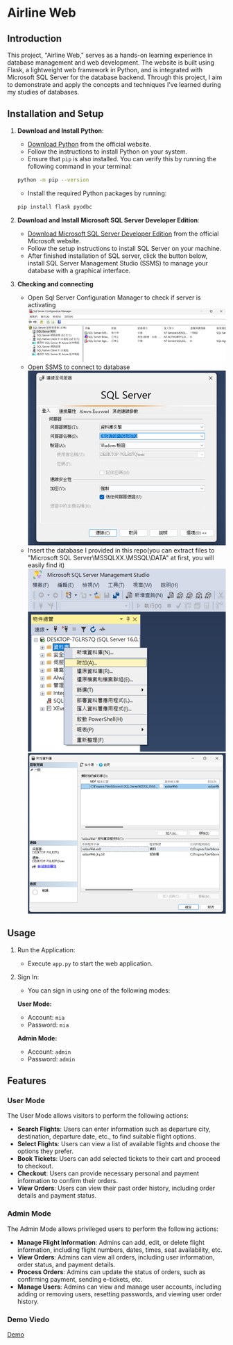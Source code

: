 # Airline Web

## Introduction
This project, "Airline Web," serves as a hands-on learning experience in database management and web development. The website is built using Flask, a lightweight web framework in Python, and is integrated with Microsoft SQL Server for the database backend. Through this project, I aim to demonstrate and apply the concepts and techniques I've learned during my studies of databases.

## Installation and Setup
1. **Download and Install Python**:
   - [Download Python](https://www.python.org/downloads/) from the official website.
   - Follow the instructions to install Python on your system.
   - Ensure that `pip` is also installed. You can verify this by running the following command in your terminal:
    ```bash
    python -m pip --version
    ```
   - Install the required Python packages by running:
    ```bash
    pip install flask pyodbc
    ```

2. **Download and Install Microsoft SQL Server Developer Edition**:
    - [Download Microsoft SQL Server Developer Edition](https://www.microsoft.com/zh-tw/sql-server/sql-server-downloads) from the official Microsoft website.
    - Follow the setup instructions to install SQL Server on your machine.
    - After finished installation of SQL server, click the button below, install SQL Server Management Studio (SSMS) to manage your database with a graphical interface.

3. **Checking and connecting**
    - Open Sql Server Configuration Manager to check if server is activating
    ![alt text](Pictures/image.png)
    - Open SSMS to connect to database
    ![alt text](Pictures/image-1.png)
    - Insert the database I provided in this repo(you can extract files to "Microsoft SQL Server\MSSQLXX.<InstanceName>\MSSQL\DATA" at first, you will easily find it)
    ![alt text](Pictures/image-2.png)
    ![alt text](Pictures/image-3.png)

## Usage
1. Run the Application:
   - Execute `app.py` to start the web application.
   
2. Sign In:
   - You can sign in using one of the following modes:
   
    **User Mode:**
    - Account: `mia`
    - Password: `mia`
    
    **Admin Mode:**
    - Account: `admin`
    - Password: `admin`

## Features
### User Mode
The User Mode allows visitors to perform the following actions:

- **Search Flights**: Users can enter information such as departure city, destination, departure date, etc., to find suitable flight options.
- **Select Flights**: Users can view a list of available flights and choose the options they prefer.
- **Book Tickets**: Users can add selected tickets to their cart and proceed to checkout.
- **Checkout**: Users can provide necessary personal and payment information to confirm their orders.
- **View Orders**: Users can view their past order history, including order details and payment status.

### Admin Mode
The Admin Mode allows privileged users to perform the following actions:

- **Manage Flight Information**: Admins can add, edit, or delete flight information, including flight numbers, dates, times, seat availability, etc.
- **View Orders**: Admins can view all orders, including user information, order status, and payment details.
- **Process Orders**: Admins can update the status of orders, such as confirming payment, sending e-tickets, etc.
- **Manage Users**: Admins can view and manage user accounts, including adding or removing users, resetting passwords, and viewing user order history.

### Demo Viedo
[Demo](https://youtu.be/yrakHqfjz24)